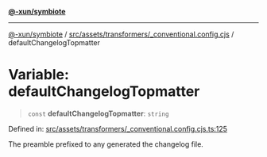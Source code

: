 [**@-xun/symbiote**](../../../../../README.md)

***

[@-xun/symbiote](../../../../../README.md) / [src/assets/transformers/\_conventional.config.cjs](../README.md) / defaultChangelogTopmatter

# Variable: defaultChangelogTopmatter

> `const` **defaultChangelogTopmatter**: `string`

Defined in: [src/assets/transformers/\_conventional.config.cjs.ts:125](https://github.com/Xunnamius/symbiote/blob/4231719a4050b5b3956e3e19d12d8c469fd0bd37/src/assets/transformers/_conventional.config.cjs.ts#L125)

The preamble prefixed to any generated the changelog file.
